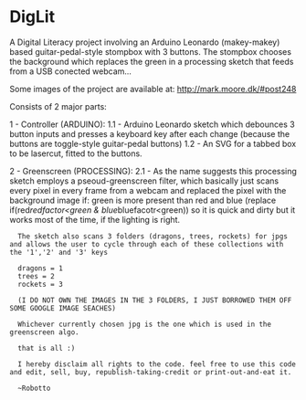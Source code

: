 DigLit
======


A Digital Literacy project involving an Arduino Leonardo (makey-makey) based guitar-pedal-style stompbox with 3 buttons. The stompbox chooses the background which replaces the green in a processing sketch that feeds from a USB conected webcam...

Some images of the project are available at: http://mark.moore.dk/#post248

Consists of 2 major parts:

1 - Controller (ARDUINO):
1.1 - Arduino Leonardo sketch which debounces 3 button inputs and presses a keyboard key after each change (because the buttons are toggle-style guitar-pedal buttons)
1.2 - An SVG for a tabbed box to be lasercut, fitted to the buttons.

2 - Greenscreen (PROCESSING):
2.1 - As the name suggests this processing sketch employs a pseoud-greenscreen filter, which basically just scans every pixel in every frame from a webcam and replaced the pixel with the background image if:
      green is more present than red and blue (replace if(red*redfactor<green & blue*bluefacotr<green)) so it is quick and dirty but it works most of the time, if the lighting is right.
      
      The sketch also scans 3 folders (dragons, trees, rockets) for jpgs and allows the user to cycle through each of these collections with the '1','2' and '3' keys
      
      dragons = 1
      trees = 2
      rockets = 3
      
      (I DO NOT OWN THE IMAGES IN THE 3 FOLDERS, I JUST BORROWED THEM OFF SOME GOOGLE IMAGE SEACHES)
      
      Whichever currently chosen jpg is the one which is used in the greenscreen algo.
      
      that is all :)
      
      I hereby disclaim all rights to the code. feel free to use this code and edit, sell, buy, republish-taking-credit or print-out-and-eat it.
      
      ~Robotto
